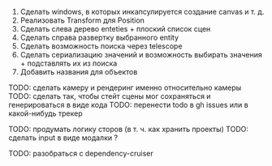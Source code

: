 
1. Сделать windows, в которых инкапсулируется создание canvas и т. д.
2. Реализовать Transform для Position
3. Сделать слева дерево enteties + плоский список сцен
4. Сделать справа развертку выбранного entity
5. Сделать возможность поиска через telescope
6. Сделать сериализацию значений и возможность выбирать значения + подставлять их из поиска
7. Добавить названия для объектов

TODO: сделать камеру и рендеринг именно относительно камеры
TODO: сделать так, чтобы стейт сцены мог сохраняться и генерироваться в виде кода
TODO: перенести todo в gh issues или в какой-нибудь трекер

TODO: продумать логику сторов (в т. ч. как хранить проекты)
TODO: сделать input в виде модалки ?

TODO: разобраться с dependency-cruiser